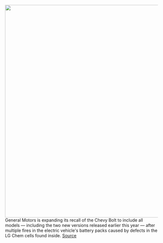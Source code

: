 <img src='https://cdn.vox-cdn.com/thumbor/nzdr2-PTnkFzHwijqGCwiykUQ_8=/0x0:2040x1360/1200x800/filters:focal(857x517:1183x843)/cdn.vox-cdn.com/uploads/chorus_image/image/69755323/akrales_170313_1481_A_0019.0.jpg' width='700px' /><br/>
General Motors is expanding its recall of the Chevy Bolt to include all models — including the two new versions released earlier this year — after multiple fires in the electric vehicle's battery packs caused by defects in the LG Chem cells found inside.
<a href='https://www.theverge.com/2021/8/20/22634721/gm-recall-chevrolet-bolt-battery-fire-fix-problems'> Source <a/>